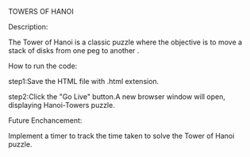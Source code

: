TOWERS OF HANOI

Description:

The Tower of Hanoi is a classic puzzle where the objective is to move a stack of disks from one peg to another .

How to run the code:

step1:Save the HTML file with .html extension.

step2:Click the "Go Live" button.A new browser window will open, displaying Hanoi-Towers puzzle.

Future Enchancement:

Implement a timer to track the time taken to solve the Tower of Hanoi puzzle.
